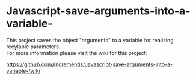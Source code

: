 # Javascript-save-arguments-into-a-variable-
This project saves the object "arguments" to a variable for realizing recylable parameters.  
For more information please visit the wiki for this project:

https://github.com/Incrementis/Javascript-save-arguments-into-a-variable-/wiki
